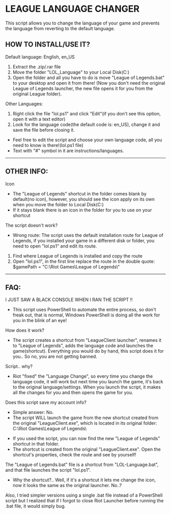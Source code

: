 # LEAGUE LANGUAGE CHANGER
This script allows you to change the language of your game and prevents the language from reverting to the default language.


HOW TO INSTALL/USE IT?
-----------------------------------------------------------------------------------------------
Default language: English, en_US

1. Extract the .zip/.rar file
2. Move the folder "LOL_Language" to your Local Disk(C:)
3. Open the folder and all you have to do is move "League of Legends.bat" to your desktop and open it from there!
(Now you don't need the original League of Legends launcher, the new file opens it for you from the original League folder).

Other Languages:
1. Right click the file "lol.ps1" and click "Edit"(if you don't see this option, open it with a text editor)
2. Look for the language code(the default code is: en_US), change it and save the file before closing it.

- Feel free to edit the script and choose your own language code, all you need to know is there!(lol.ps1 file)
- Text with "#" symbol in it are instructions/languages.

-------------
OTHER INFO:
-----------
Icon
* The "League of Legends" shortcut in the folder comes blank by default(no icon), however, you should see the icon apply on its own when you move the folder to Local Disk(C:)
* If it stays blank there is an icon in the folder for you to use on your shortcut

The script doesn't work?
* Wrong route: The script uses the default installation route for League of Legends, if you installed your game in a different disk or folder, you need to open "lol.ps1" and edit its route.
1. Find where League of Legends is installed and copy the route
2. Open "lol.ps1", in the first line replace the route in the double quote: $gamePath = "C:\Riot Games\League of Legends\\"
-----------------------------------------------------------------------------------------------

FAQ:
-----------------------------------------------------------------------------------------------
I JUST SAW A BLACK CONSOLE WHEN I RAN THE SCRIPT !!
* This script uses PowerShell to automate the entire process, so don't freak out, that is normal, Windows PowerShell is doing all the work for you in the blink of an eye!

How does it work?
* The script creates a shortcut from "LeagueClient launcher", renames it to "League of Legends", adds the language code and launches the game(shortcut). Everything you would do by hand, this script does it for you.. So no, you are not getting banned.

Script.. why?
* Riot "fixed" the "Language Change", so every time you change the language code, it will work but next time you launch the game, it's back to the original language/settings. When you launch the script, it makes all the changes for you and then opens the game for you.

Does this script save my account info?
* Simple answer: No.
* The script WILL launch the game from the new shortcut created from the original "LeagueClient.exe", which is located in its original folder: C:\Riot Games\League of Legends\
- If you used the script, you can now find the new "League of Legends" shortcut in that folder.
- The shortcut is created from the original "LeagueClient.exe". Open the shortcut's properties, check the route and see by yourself!

The "League of Legends.bat" file is a shortcut from "LOL-Language.bat", and that file launches the script "lol.ps1".
* Why the shortcut?.. Well, if it's a shortcut it lets me change the icon, now it looks the same as the original launcher. No..?

Also, I tried simpler versions using a single .bat file instead of a PowerShell script but I realized that if I forgot to close Riot Launcher before running the .bat file, it would simply bug.
